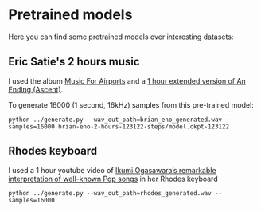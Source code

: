 # Pretrained models

Here you can find some pretrained models over interesting datasets:

## Eric Satie's 2 hours music

I used the album [Music For Airports](https://www.youtube.com/watch?v=vNwYtllyt3Q) and a [1 hour extended version of An Ending (Ascent)](https://www.youtube.com/watch?v=alo3KFRfLvE).

To generate 16000 (1 second, 16kHz) samples from this pre-trained model:

``` python ../generate.py --wav_out_path=brian_eno_generated.wav --samples=16000 brian-eno-2-hours-123122-steps/model.ckpt-123122 ```

## Rhodes keyboard

I used a 1 hour youtube video of [Ikumi Ogasawara’s remarkable interpretation of well-known Pop songs](https://www.youtube.com/watch?v=EFLmGlQLavE) in her Rhodes keyboard

``` python ../generate.py --wav_out_path=rhodes_generated.wav --samples=16000  ```

